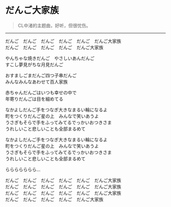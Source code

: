 # だんご大家族

> CL中渚的主题曲，好听，但很忧伤。

---

<div class='lyrics'>

<p>
だんご　だんご　だんご　だんご　だんご　だんご大家族<br/>
だんご　だんご　だんご　だんご　だんご大家族<br/>
</p>

<p>
やんちゃな焼きだんご　やさしいあんだんご<br/>
すこし夢見がちな月見だんご<br/>
</p>

<p>
おすましごまだんご四つ子串だんご<br/>
みんなみんなあわせて百人家族<br/>
</p>


<p>
赤ちゃんだんごはいつも幸せの中で<br/>
年寄りだんごは目を細めてる<br/>
</p>

<p>
なかよしだんご手をつなぎ大きなまるい輪になるよ<br/>
町をつくりだんご星の上　みんなで笑いあうよ<br/>
うさぎもそらで手をふってみてるでっかいおつきさま<br/>
うれしいこと悲しいことも全部まるめて<br/>
</p>

<p>
なかよしだんご手をつなぎ大きなまるい輪になるよ<br/>
町をつくりだんご星の上　みんなで笑いあうよ<br/>
うさぎもそらで手をふってみてるでっかいおつきさま<br/>
うれしいこと悲しいことも全部まるめて<br/>
</p>

<p>
ららららららら…<br/>
</p>

<p>
だんご　だんご　だんご　だんご　だんご　だんご大家族<br/>
だんご　だんご　だんご　だんご　だんご　だんご大家族<br/>
だんご　だんご　だんご　だんご　だんご　だんご大家族<br/>
だんご　だんご　だんご　だんご　だんご大家族<br/>
</p>

</div>
